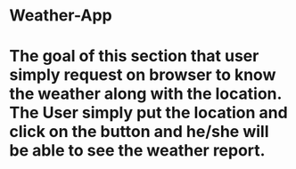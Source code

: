 # Weather-App
# The goal of this section that user simply request on browser to know the weather along with the location. The User simply put the location and click on the button and he/she will be able to see the weather report.
